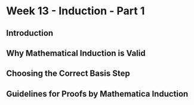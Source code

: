 # Week 13 - Induction - Part 1

## Introduction 

## Why Mathematical Induction is Valid

## Choosing the Correct Basis Step

## Guidelines for Proofs by Mathematica Induction

